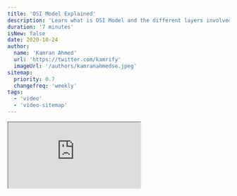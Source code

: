 ```yaml
---
title: 'OSI Model Explained'
description: 'Learn what is OSI Model and the different layers involved.'
duration: '7 minutes'
isNew: false
date: 2020-10-24
author:
  name: 'Kamran Ahmed'
  url: 'https://twitter.com/kamrify'
  imageUrl: '/authors/kamranahmedse.jpeg'
sitemap:
  priority: 0.7
  changefreq: 'weekly'
tags:
  - 'video'
  - 'video-sitemap'
---
```


<iframe class="w-full aspect-video mb-5" src="https://www.youtube.com/embed/dV8mjZd1OtU" title="OSI Model Explained"></iframe>
